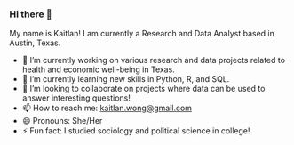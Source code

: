 ### Hi there 👋

My name is Kaitlan! I am currently a Research and Data Analyst based in Austin, Texas.

- 🔭 I’m currently working on various research and data projects related to health and economic well-being in Texas.
- 🌱 I’m currently learning new skills in Python, R, and SQL.
- 👯 I’m looking to collaborate on projects where data can be used to answer interesting questions!
- 📫 How to reach me: kaitlan.wong@gmail.com
- 😄 Pronouns: She/Her
- ⚡ Fun fact: I studied sociology and political science in college!
